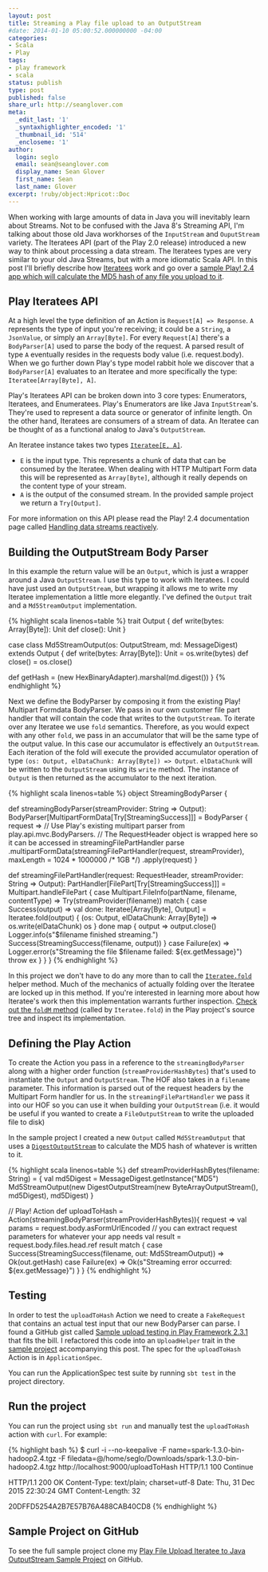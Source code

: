 ```yaml
---
layout: post
title: Streaming a Play file upload to an OutputStream
#date: 2014-01-10 05:00:52.000000000 -04:00
categories:
- Scala
- Play
tags:
- play framework
- scala
status: publish
type: post
published: false
share_url: http://seanglover.com
meta:
  _edit_last: '1'
  _syntaxhighlighter_encoded: '1'
  _thumbnail_id: '514'
  _encloseme: '1'
author:
  login: seglo
  email: sean@seanglover.com
  display_name: Sean Glover
  first_name: Sean
  last_name: Glover
excerpt: !ruby/object:Hpricot::Doc
---
```


When working with large amounts of data in Java you will inevitably learn about Streams.  Not to be confused with the Java 8's Streaming API, I'm talking about those old Java workhorses of the `InputStream` and `OuputStream` variety.  The Iteratees API (part of the Play 2.0 release) introduced a new way to think about processing a data stream.  The Iteratees types are very similar to your old Java Streams, but with a more idiomatic Scala API.  In this post I'll briefly describe how [Iteratees](https://www.playframework.com/documentation/2.4.x/Iteratees) work and go over a [sample Play! 2.4 app which will calculate the MD5 hash of any file you upload to it](https://github.com/seglo/play-file-upload-streaming).

## Play Iteratees API

At a high level the type definition of an Action is `Request[A] => Response`.  `A` represents the type of input you're receiving; it could be a `String`, a `JsonValue`, or simply an `Array[Byte]`.  For every `Request[A]` there's a `BodyParser[A]` used to parse the body of the request.  A parsed result of type `A` eventually resides in the requests body value (i.e. request.body).  When we go further down Play's type model rabbit hole we discover that a `BodyParser[A]` evaluates to an Iteratee and more specifically the type: `Iteratee[Array[Byte], A]`.

Play's Iteratees API can be broken down into 3 core types: Enumerators, Iteratees, and Enumeratees.  Play's Enumerators are like Java `InputStream`'s.  They're used to represent a data source or generator of infinite length.  On the other hand, Iteratees are consumers of a stream of data.  An Iteratee can be thought of as a functional analog to Java's `OutputStream`.

An Iteratee instance takes two types [`Iteratee[E, A]`](https://www.playframework.com/documentation/2.4.x/api/scala/index.html#play.api.libs.iteratee.Iteratee).  

- `E` is the input type.  This represents a chunk of data that can be consumed by the Iteratee.  When dealing with HTTP Multipart Form data this will be represented as `Array[Byte]`, although it really depends on the content type of your stream.
- `A` is the output of the consumed stream.  In the provided sample project we return a `Try[Output]`.

For more information on this API please read the Play! 2.4 documentation page called [Handling data streams reactively](https://www.playframework.com/documentation/2.4.x/Iteratees).

## Building the OutputStream Body Parser

In this example the return value will be an `Output`, which is just a wrapper around a Java `OutputStream`.  I use this type to work with Iteratees.  I could have just used an `OutputStream`, but wrapping it allows me to write my Iteratee implementation a little more elegantly.  I've defined the `Output` trait and a `Md5StreamOutput` implementation.

{% highlight scala linenos=table %}
trait Output {
  def write(bytes: Array[Byte]): Unit
  def close(): Unit
}

case class Md5StreamOutput(os: OutputStream, md: MessageDigest) extends Output {
  def write(bytes: Array[Byte]): Unit = os.write(bytes)
  def close() = os.close()

  def getHash = (new HexBinaryAdapter).marshal(md.digest())
}
{% endhighlight %}

Next we define the BodyParser by composing it from the existing Play! Multipart Formdata BodyParser.  We pass in our own customer file part handler that will contain the code that writes to the `OutputStream`.  To iterate over any Iteratee we use `fold` semantics.  Therefore, as you would expect with any other `fold`, we pass in an accumulator that will be the same type of the output value.  In this case our accumulator is effectively an `OutputStream`.  Each iteration of the fold will execute the provided accumulator operation of type `(os: Output, elDataChunk: Array[Byte]) => Output`.  `elDataChunk` will be written to the `OutputStream` using its `write` method.  The instance of `Output` is then returned as the accumulator to the next iteration.

{% highlight scala linenos=table %}
object StreamingBodyParser {

  def streamingBodyParser(streamProvider: String => Output): BodyParser[MultipartFormData[Try[StreamingSuccess]]] =
    BodyParser { request =>
      // Use Play's existing multipart parser from play.api.mvc.BodyParsers.
      // The RequestHeader object is wrapped here so it can be accessed in streamingFilePartHandler
      parse
        .multipartFormData(streamingFilePartHandler(request, streamProvider), maxLength = 1024 * 1000000 /* 1GB */)
        .apply(request)
    }

  def streamingFilePartHandler(request: RequestHeader,
                               streamProvider: String => Output): PartHandler[FilePart[Try[StreamingSuccess]]] =
    Multipart.handleFilePart {
      case Multipart.FileInfo(partName, filename, contentType) =>
        Try(streamProvider(filename)) match {
          case Success(output) =>
            val done: Iteratee[Array[Byte], Output] = Iteratee.fold(output) { (os: Output, elDataChunk: Array[Byte]) =>
              os.write(elDataChunk)
              os
            }
            done map { output =>
              output.close()
              Logger.info(s"$filename finished streaming.")
              Success(StreamingSuccess(filename, output))
            }
          case Failure(ex) =>
            Logger.error(s"Streaming the file $filename failed: ${ex.getMessage}")
            throw ex
      }
    }
}
{% endhighlight %}

In this project we don't have to do any more than to call the [`Iteratee.fold`](https://www.playframework.com/documentation/2.4.x/api/scala/index.html#play.api.libs.iteratee.Iteratee$@fold[E,A](state:A)(f:(A,E)=%3EA)(implicitec:scala.concurrent.ExecutionContext):play.api.libs.iteratee.Iteratee[E,A]) helper method.  Much of the mechanics of actually folding over the Iteratee are locked up in this method.  If you're interested in learning more about how Iteratee's work then this implementation warrants further inspection.  [Check out the `foldM` method](https://github.com/playframework/playframework/blob/2.4.6/framework/src/iteratees/src/main/scala/play/api/libs/iteratee/Iteratee.scala) (called by `Iteratee.fold`) in the Play project's source tree and inspect its implementation.

## Defining the Play Action

To create the Action you pass in a reference to the `streamingBodyParser` along with a higher order function (`streamProviderHashBytes`) that's used to instantiate the `Output` and `OutputStream`.  The HOF also takes in a `filename` parameter.  This information is parsed out of the request headers by the Multipart Form handler for us.  In the `streamingFilePartHandler` we pass it into our HOF so you can use it when building your `OutputStream` (i.e. it would be useful if you wanted to create a `FileOutputStream` to write the uploaded file to disk)

In the sample project I created a new `Output` called `Md5StreamOutput` that uses a [`DigestOutputStream`](https://docs.oracle.com/javase/8/docs/api/java/security/DigestOutputStream.html) to calculate the MD5 hash of whatever is written to it.

{% highlight scala linenos=table %}
  def streamProviderHashBytes(filename: String) = {
    val md5Digest = MessageDigest.getInstance("MD5")
    Md5StreamOutput(new DigestOutputStream(new ByteArrayOutputStream(), md5Digest), md5Digest)
  }

  // Play! Action
  def uploadToHash = Action(streamingBodyParser(streamProviderHashBytes)){ request =>
    val params = request.body.asFormUrlEncoded // you can extract request parameters for whatever your app needs
    val result = request.body.files.head.ref
    result match {
      case Success(StreamingSuccess(filename, out: Md5StreamOutput)) => Ok(out.getHash)
      case Failure(ex) => Ok(s"Streaming error occurred: ${ex.getMessage}")
    }
  }
{% endhighlight %}

## Testing

In order to test the `uploadToHash` Action we need to create a `FakeRequest` that contains an actual test input that our new BodyParser can parse.  I found a GitHub gist called [Sample upload testing in Play Framework 2.3.1](https://gist.github.com/emrecelikten/58ae4a4cb572cfaeb525) that fits the bill.  I refactored this code into an `UploadHelper` trait in the [sample project](https://github.com/seglo/play-file-upload-streaming) accompanying this post.  The spec for the `uploadToHash` Action is in `ApplicationSpec`.

You can run the ApplicationSpec test suite by running `sbt test` in the project directory.

## Run the project

You can run the project using `sbt run` and manually test the `uploadToHash` action with `curl`.  For example:

{% highlight bash %}
$ curl -i --no-keepalive -F name=spark-1.3.0-bin-hadoop2.4.tgz -F filedata=@/home/seglo/Downloads/spark-1.3.0-bin-hadoop2.4.tgz http://localhost:9000/uploadToHash
HTTP/1.1 100 Continue

HTTP/1.1 200 OK
Content-Type: text/plain; charset=utf-8
Date: Thu, 31 Dec 2015 22:30:24 GMT
Content-Length: 32

20DFFD5254A2B7E57B76A488CAB40CD8
{% endhighlight %}

## Sample Project on GitHub

To see the full sample project clone my [Play File Upload Iteratee to Java OutputStream Sample Project](https://github.com/seglo/play-file-upload-streaming) on GitHub.
